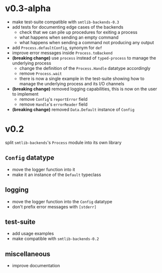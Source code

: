 # v0.3-alpha
- make test-suite compatible with `smtlib-backends-0.3`
- add tests for documenting edge cases of the backends
  - check that we can pile up procedures for exiting a process
  - what happens when sending an empty command
  - what happens when sending a command not producing any output
- add `Process.defaultConfig`, synonym for `def`
- improve error messages inside `Process.toBackend`
- **(breaking change)** use `process` instead of `typed-process` to manage the underlying process
  - change the definition of the `Process.Handle` datatype accordingly
  - remove `Process.wait`
  - there is now a single example in the test-suite showing how to 
    manage the underlying process and its I/O channels
- **(breaking change)** removed logging capabilities, this is now on the user to
  implement
  - remove `Config`'s `reportError` field
  - remove `Handle`'s `errorReader` field
- **(breaking change)** removed `Data.Default` instance of `Config`

# v0.2
split `smtlib-backends`'s `Process` module into its own library
## `Config` datatype
- move the logger function into it
- make it an instance of the `Default` typeclass
## logging
- move the logger function into the `Config` datatype
- don't prefix error messages with `[stderr]`
## test-suite
- add usage examples
- make compatible with `smtlib-backends-0.2`
## miscellaneous
- improve documentation
